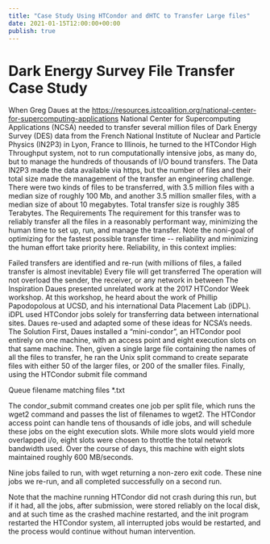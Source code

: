 ```yaml
---
title: "Case Study Using HTCondor and dHTC to Transfer Large files" 
date: 2021-01-15T12:00:00+00:00
publish: true
--- 
```


<h1>Dark Energy Survey File Transfer Case Study</h1>

When Greg Daues at the https://resources.istcoalition.org/national-center-for-supercomputing-applications National Center for Supercomputing Applications (NCSA)  needed to transfer several million files of Dark Energy Survey (DES) data from the French National Institute of Nuclear and Particle Physics (IN2P3) in Lyon, France to Illinois, he turned to the HTCondor High Throughput system, not to run computationally intensive jobs, as many do, but to manage the hundreds of thousands of I/O bound transfers.
The Data
IN2P3 made the data available via https, but the number of files and their total size made the management of the transfer an engineering challenge.  There were two kinds of files to be transferred, with 3.5 million files with a median size of roughly 100 Mb, and another 3.5 million smaller files, with a median size of about 10 megabytes.  Total transfer size is roughly 385 Terabytes.
The Requirements
The requirement for this transfer was to reliably transfer all the files in a reasonably performant way, minimizing the human time to set up, run, and manage the transfer.  Note the noni-goal of optimizing for the fastest possible transfer time -- reliability and minimizing the human effort take priority here.  Reliability, in this context implies:

Failed transfers are identified and re-run (with millions of files, a failed transfer is almost inevitable)
Every file will get transferred
The operation will not overload the sender, the receiver, or any network in between
The Inspiration
Daues presented unrelated work at the 2017 HTCondor Week workshop.  At this workshop, he heard about the work of Phillip Papodopolous at UCSD, and his international Data Placement Lab (iDPL).   iDPL used HTCondor jobs solely for transferring data between international sites.  Daues re-used and adapted some of these ideas for NCSA’s needs.
The Solution
First, Daues installed a “mini-condor”, an HTCondor pool entirely on one machine, with an access point and eight execution slots on that same machine.  Then, given a single large file containing the names of all the files to transfer, he ran the Unix split command to create separate files with either 50 of the larger files, or 200 of the smaller files.  Finally, using the HTCondor submit file command 

Queue filename matching files *.txt

The condor_submit command creates one job per split file, which runs the wget2 command and passes the list of filenames to wget2.  The HTCondor access point can handle tens of thousands of idle jobs, and will schedule these jobs on the eight execution slots.  While more slots would yield more overlapped i/o, eight slots were chosen to throttle the total network bandwidth used.  Over the course of days, this machine with eight slots maintained roughly 600 MB/seconds.

Nine jobs failed to run, with wget returning a non-zero exit code.  These nine jobs we re-run, and all completed successfully on a second run.

Note that the machine running HTCondor did not crash during this run, but if it had, all the jobs, after submission, were stored reliably on the local disk, and at such time as the crashed machine restarted, and the init program restarted the HTCondor system, all interrupted jobs would be restarted, and the process would continue without human intervention.
